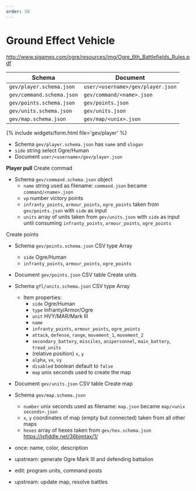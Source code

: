 ```yaml
---
order: 50
---
```


# Ground Effect Vehicle

<http://www.sjgames.com/ogre/resources/img/Ogre_6th_Battlefields_Rules.pdf>

|Schema|Document
|---|---
|`gev/player.schema.json`   |`user/<username>/gev/player.json`
|`gev/command.schema.json`  |`gev/command/<name>.json`
|`gev/points.schema.json`   |`gev/points.json`
|`gev/units.schema.json`    |`gev/units.json`
|`gev/map.schema.json`      |`gev/map/<unix>.json`

{% include widgets/form.html file='gev/player' %}
- Schema `gev/player.schema.json` has `name` and `slogan`
- `side` string select Ogre/Human
- Document `user/<username>/gev/player.json`

**Player pull**
Create commad
- Schema `gev/command.schema.json` object
  - `name` string used as filename: `command.json` became `command/<name>.json`
  - `vp` number victory points
  - `infranty_points`, `armour_points`, `ogre_points` taken from `gev/points.json` with `side` as input
  - `units` array of units taken from `gev/units.json` with `side` as input until consuming `infranty_points`, `armour_points`, `ogre_points`

Create points
- Schema `gev/points.schema.json` CSV type Array
  - `side` Ogre/Human
  - `infranty_points`, `armour_points`, `ogre_points`
- Document `gev/points.json` CSV table
Create units
- Schema `gfl/units.schema.json` CSV type Array
  - Item properties:
    - `side` Ogre/Human
    - `type` Infranty/Armor/Ogre
    - `unit` HVY/MAR/Mark III
    - `name` 
    - `infranty_points`, `armour_points`, `ogre_points`
    - `attack`, `defense`, `range`, `movement_1`, `movement_2`
    - `secondary_battery`, `missiles`, `anipersonnel`, `main_battery`, `tread_units`
    - (relative position) `x`, `y`
    - `alpha`, `vx`, `vy`
    - `disabled` boolean default to `false`
    - `map` unix seconds used to create the map
- Document `gev/units.json` CSV table
Create map
- Schema `gev/map.schema.json`
  - `number` unix seconds used as filename: `map.json` became `map/<unix seconds>.json`
  - `x`, `y` coordinates of map (empty but connected) taken from all other maps
  - `hexes` array of hexes taken from `gev/hex.schema.json` <https://jsfiddle.net/36bjmtax/1/>

- once: name, color, description
- upstream: generate Ogre Mark III and defending battalion
- edit: program units, command posts
- upstream: update map, resolve battles